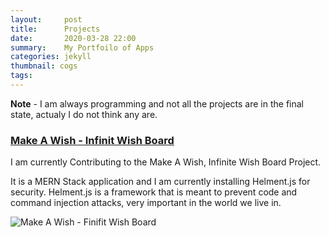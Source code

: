 ```yaml
---
layout:     post
title:      Projects
date:       2020-03-28 22:00
summary:    My Portfoilo of Apps
categories: jekyll
thumbnail: cogs
tags:
---
```


**Note** - I am always programming and not all the projects are in the final state, actualy I do not think any are.


### [Make A Wish - Infinit Wish Board][1]

I am currently Contributing to the Make A Wish, Infinite Wish Board Project.
 
It is a MERN Stack application and I am currently installing Helment.js for security.
Helment.js is a framework that is meant to prevent code and command injection attacks, very important in the world we live in.

![Make A Wish - Finifit Wish Board](http://t2.gstatic.com/images?q=tbn:ANd9GcSoudhPT6d5iRQ_XSROXD55waca-LDiAHWblwRk5Vk9TP7MvqgJ)

[1]: https://github.com/Burnsedia/infinite-wish-board/
